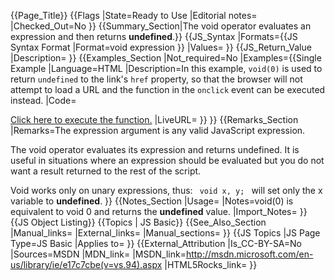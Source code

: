 {{Page_Title}}
{{Flags
|State=Ready to Use
|Editorial notes=
|Checked_Out=No
}}
{{Summary_Section|The void operator evaluates an expression and then returns <b>undefined</b>.}}
{{JS_Syntax
|Formats={{JS Syntax Format
|Format=void expression
}}
|Values=
}}
{{JS_Return_Value
|Description=
}}
{{Examples_Section
|Not_required=No
|Examples={{Single Example
|Language=HTML
|Description=In this example, <code>void(0)</code> is used to return <code>undefined</code> to the link's <code>href</code> property, so that the browser will not attempt to load a URL and the function in the <code>onclick</code> event can be executed instead.
|Code=<!DOCTYPE html>  
<html>  
<head>  
<title>JavaScript void example</title>  
</head>  
<body> 
<a href="javascript:void(0)" onclick="myFunction()">Click here to execute the function.</a>  
</body>  
</html>
|LiveURL=
}}
}}
{{Remarks_Section
|Remarks=The expression argument is any valid JavaScript expression.

The void operator evaluates its expression and returns undefined. It is useful in situations where an expression should be evaluated but you do not want a result returned to the rest of the script.

Void works only on unary expressions, thus: <code> void x, y; </code>
will set only the x variable to <b>undefined</b>.
}}
{{Notes_Section
|Usage=
|Notes=void(0) is equivalent to void 0 and returns the <b>undefined</b> value.
|Import_Notes=
}}
{{JS Object Listing}}
{{Topics | JS Basic}}
{{See_Also_Section
|Manual_links=
|External_links=
|Manual_sections=
}}
{{JS Topics
|JS Page Type=JS Basic
|Applies to=
}}
{{External_Attribution
|Is_CC-BY-SA=No
|Sources=MSDN
|MDN_link=
|MSDN_link=http://msdn.microsoft.com/en-us/library/ie/e17c7cbe(v=vs.94).aspx
|HTML5Rocks_link=
}}